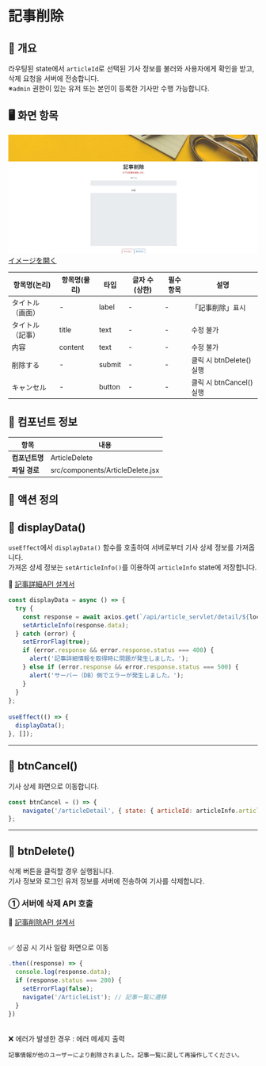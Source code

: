 # 記事削除

## 📌 개요

라우팅된 state에서 `articleId`로 선택된 기사 정보를 불러와 사용자에게 확인을 받고, 삭제 요청을 서버에 전송합니다. <br>
※`admin` 권한이 있는 유저 또는 본인이 등록한 기사만 수행 가능합니다.


## 🖥️ 화면 항목

![](../images/記事削除.jpg)
[イメージを開く](../images/記事削除.jpg)

| 항목명(논리)    | 항목명(물리) | 타입   | 글자 수 (상한) | 필수 항목   | 설명                      |
|---------------|-------------|-------|--------------|------------|---------------------------|
| タイトル（画面）| -          | label  | -            | -          | 「記事削除」표시           |
| タイトル（記事）| title      | text   | -            | -          | 수정 불가                  |
| 内容           | content    | text   | -            | -          | 수정 불가                 |
| 削除する        | -         | submit | -            | -          | 클릭 시 btnDelete() 실행 |
| キャンセル      | -         | button | -            | -          | 클릭 시 btnCancel() 실행   |



## 🧩 컴포넌트 정보

| 항목              | 내용                                      |
|-------------------|-------------------------------------------|
| **컴포넌트명**     | ArticleDelete                           |
| **파일 경로**      | src/components/ArticleDelete.jsx         |


## 🔄 액션 정의


## 🔹 displayData()

`useEffect`에서 `displayData()` 함수를 호출하여 서버로부터 기사 상세 정보를 가져옵니다. <br>
가져온 상세 정보는 `setArticleInfo()`를 이용하여 `articleInfo` state에 저장합니다.

📄 [記事詳細API 설계서](../api/articel_detail.md)

```jsx
const displayData = async () => {
  try {
    const response = await axios.get(`/api/article_servlet/detail/${location.state.articleId}`);
    setArticleInfo(response.data);
  } catch (error) {
    setErrorFlag(true);
    if (error.response && error.response.status === 400) {
      alert('記事詳細情報を取得時に問題が発生しました。');
    } else if (error.response && error.response.status === 500) {
      alert('サーバー（DB）側でエラーが発生しました。');
    }
  }
};

useEffect(() => {
  displayData();
}, []);

```

---

## 🔹 btnCancel()

기사 상세 화면으로 이동합니다.

```js
const btnCancel = () => {
    navigate('/articleDetail', { state: { articleId: articleInfo.articleId } });
};
```

---

## 🔹 btnDelete()

삭제 버튼을 클릭할 경우 실행됩니다. <br>
기사 정보와 로그인 유저 정보를 서버에 전송하여 기사를 삭제합니다.


###  ① 서버에 삭제 API 호출

📄 [記事削除API 설계서](../api/articel_delete.md)

<BR>
✅ 성공 시 기사 일람 화면으로 이동

```js
.then((response) => {
  console.log(response.data);
  if (response.status === 200) {
    setErrorFlag(false);
    navigate('/ArticleList'); // 記事一覧に遷移
  }
})
```

<BR>
❌ 에러가 발생한 경우 : 에러 메세지 출력<BR>

`記事情報が他のユーザーにより削除されました。記事一覧に戻して再操作してください。` <BR>

<BR>
